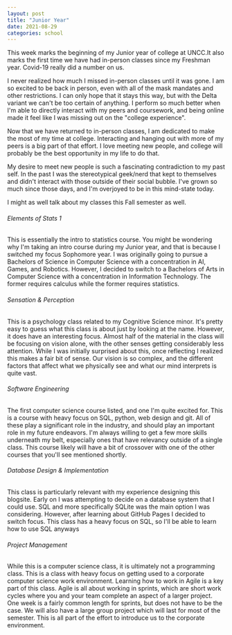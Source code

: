 ```yaml
---
layout: post
title: "Junior Year"
date: 2021-08-29
categories: school
---
```


This week marks the beginning of my Junior year of college at UNCC.It also marks the first time we have had in-person classes since my Freshman year. Covid-19 really did a number on us.

I never realized how much I missed in-person classes until it was gone. I am so excited to be back in person, even with all of the mask mandates and other restrictions. I can only hope that it stays this way, but with the Delta variant we can't be too certain of anything. I perform so much better when I'm able to directly interact with my peers and coursework, and being online made it feel like I was missing out on the "college experience". 

Now that we have returned to in-person classes, I am dedicated to make the most of my time at college. Interacting and hanging out with more of my peers is a big part of that effort. I love meeting new people, and college will probably be the best opportunity in my life to do that. 

My desire to meet new people is such a fascinating contradiction to my past self. In the past I was the stereotypical geek/nerd that kept to themselves and didn't interact with those outside of their social bubble. I've grown so much since those days, and I'm overjoyed to be in this mind-state today. 

I might as well talk about my classes this Fall semester as well. 

###### Elements of Stats 1 
This is essentially the intro to statistics course. You might be wondering why I'm taking an intro course during my Junior year, and that is because I switched my focus Sophomore year. I was originally going to pursue a Bachelors of Science in Computer Science with a concentration in AI, Games, and Robotics. However, I decided to switch to a Bachelors of Arts in Computer Science with a concentration in Information Technology. The former requires calculus while the former requires statistics. 

###### Sensation & Perception
This is a psychology class related to my Cognitive Science minor. It's pretty easy to guess what this class is about just by looking at the name. However, it does have an interesting focus. Almost half of the material in the class will be focusing on vision alone, with the other senses getting considerably less attention. While I was initially surprised about this, once reflecting I realized this makes a fair bit of sense. Our vision is so complex, and the different factors that affect what we physically see and what our mind interprets is quite vast. 

###### Software Engineering
The first computer science course listed, and one I'm quite excited for. This is a course with heavy focus on SQL, python, web design and git. All of these play a significant role in the industry, and should play an important role in my future endeavors. I'm always willing to get a few more skills underneath my belt, especially ones that have relevancy outside of a single class. This course likely will have a bit of crossover with one of the other courses that you'll see mentioned shortly. 

###### Database Design & Implementation
This class is particularly relevant with my experience designing this blogsite. Early on I was attempting to decide on a database system that I could use. SQL and more specifically SQLite was the main option I was considering. However, after learning about GitHub Pages I decided to switch focus. This class has a heavy focus on SQL, so I'll be able to learn how to use SQL anyways 

###### Project Management
While this is a computer science class, it is ultimately not a programming class. This is a class with heavy focus on getting used to a corporate computer science work environment. Learning how to work in Agile is a key part of this class. Agile is all about working in sprints, which are short work cycles where you and your team complete an aspect of a larger project. One week is a fairly common length for sprints, but does not have to be the case. We will also have a large group project which will last for most of the semester. This is all part of the effort to introduce us to the corporate environment. 
